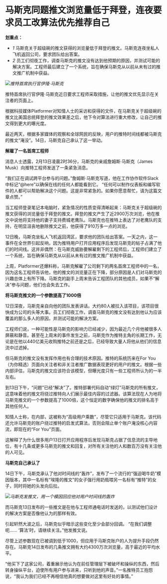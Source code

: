 # 马斯克同题推文浏览量低于拜登，连夜要求员工改算法优先推荐自己

**划重点：**

  * _1_ 马斯克关于超级碗的推文获得的浏览量低于拜登的推文。马斯克连夜坐私人飞机返回公司，要求团队给出答案。
  * _2_ 员工们彻夜工作，调查马斯克的推文没有达到他预期的原因，并测试可能的解决方案。工程师最后建立了一个系统，旨在确保马斯克从以前从未有过的推文推广机制中获益。

![](https://inews.gtimg.com/newsapp_bt/0/15666292014/1000)_推特首席执行官伊隆·马斯克_

推特首席执行官伊隆·马斯克近日要求工程师采取措施，让他的推文优先显示在关注者的页面上。

根据科技媒体Platformer对知情人士的采访和获得的文件，在马斯克关于超级碗的推文比美国总统拜登的推文效果差之后，他下令对算法进行重大修改，让自己的推文得到更大的曝光度。

最近两天，根据多家媒体的观察和全球网民的反映，用户的推特时间线都被马斯克的推文“淹没”。14日，马斯克自己承认了这一举动。

**解雇了一名首席工程师**

消息人士透露，2月13日凌晨2时36分，马斯克的亲戚詹姆斯·马斯克（James Musk）向推特工程师发送了一条紧急消息。

“我们正在调试跨平台参与的问题。”詹姆斯·马斯克写道，他在工作协作软件Slack中标记“@here”以确保在线的任何人都能看到它。
“任何可以制作仪表板和编写软件的人都可以帮助解决这个问题。这是非常紧急的。如果你愿意帮忙，请为这篇文章点赞。”

当工程师登录笔记本电脑时，紧急情况的性质变得清晰起来：马斯克关于超级碗的推文获得的浏览量低于拜登的推文。拜登的推文产生了近2900万次浏览，他在推文中说他将支持他的妻子支持费城老鹰队。马斯克也在推特上表达了对老鹰队的支持，在明显沮丧地删除推文之前，他获得了910万多一点的浏览。

12日晚，马斯克坐私人飞机返回湾区，要求他的团队给出答案。一天之内，这一事件在全世界引起反响，因为推特用户打开应用程序后发现马斯克的帖子占满了他们的时间线。这并非偶然：在马斯克威胁要解雇剩下的工程师后，工程师们建立了一个系统，旨在确保马斯克从以前从未有过的推文推广机制中获益。

上周，Platformer还爆料称，马斯克解雇了公司剩下的两名首席工程师中的一名，因为这名工程师告诉他，他的推文的浏览量正在下降，部分原因是人们对马斯克的兴趣总体上有所下降。马斯克的副手上周末告诉工程团队的其他成员，如果不“解决”参与问题，他们也会失去工作。

**将马斯克推文的一个参数提高了1000倍**

12日深夜，马斯克亲自向他的团队发表讲话。大约80人被拉入该项目，该项目很快成为公司的头等大事。员工们彻夜工作，调查马斯克的推文没有达到他认为应该覆盖的那么多人的原因，并测试可能的解决方案。

工程师们说，一种可能性是马斯克的影响力已经减少，因为最近几个月他被很多人屏蔽和静音。甚至在上周末的事件发生之前，马斯克作为推特主角的长期工作，无论是在他以440亿美元收购推特之前还是之后，已经导致大量人将他从他们的信息流中过滤掉。

但马斯克的推文没有发挥作用也有合理的技术原因。推特的系统历来在For
You（为你精选）页面向关注者和非关注者推广数据表现更好的用户的推文。根据一些内部评估，马斯克的推文应该符合该模型，但曝光度只有一些工程师所认为的一半左右。

到13日下午，“问题”已经“解决”了。推特部署代码自动“绿灯”马斯克的所有推文，这意味着他的推文将绕过推特向人们展示最佳内容的过滤器。该算法现在人为地将马斯克推文的一个参数提高了1000倍，这个恒定的数字确保他的推文的排名高于其他任何人。

知情人士称，在内部，这被称为“高级用户乘数”，尽管它只适用于马斯克。该代码还允许马斯克的账户绕过推特的启发式算法，否则会阻止单个账户淹没核心内容流，即现在的“For
You”页面。

这解释了为什么很多用户13日打开应用程序后发现马斯克占据了信息流的主导地位，有十几条或更多马斯克的推文和回复，对所有关注他的人和数百万没有关注他的人可见。

**马斯克自己承认了**

14日下午，马斯克承认了他对时间线的“轰炸”，发布了一个流行的“强迫喝牛奶”模因版本，其中一名标有“埃隆的推文”的女子强行用奶瓶喂另一名标有“推特”的女子，同时将她的头发向后拉。

![](https://inews.gtimg.com/newsapp_bt/0/15666292017/1000)_马斯克发推文，用一个模因回应他对用户时间线的轰炸_

而马斯克13日发布的一些推文是在他与工程师通电话时发送的，以测试他们设计的解决方案是否像他认为的那样有效。

引起轩然大波之后，马斯克似乎暗示这些变化至少会部分回调。 “在我们调整呃...... ‘算法’时，请继续关注。”他发推文说。

尽管上述参数现在已被调到低于1000，但应用于马斯克账户的人为提升手段仍然存在。马斯克14日发布的几条推文拥有大约4300万次浏览量，高于最近的平均水平。

“他买下了这家公司，着重展示他认为在前任管理层下被破坏和操纵的东西，然后转身操纵平台，迫使所有用户参与进来，只听到他的声音。”一名推特员工抱怨说，“我认为我们已经不再相信他真的想要做对这里有好处的事情。”

